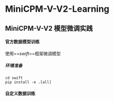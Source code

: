 # MiniCPM-V-V2-Learning
## MiniCPM-V-V2 模型微调实践
#### 官方数据模型训练
使用==*swift*==框架微调模型
##### 环境准备
```git clone https://github.com/modelscope/swift.git
cd swift
pip install -e .[all]
```

#### 自定义数据训练
